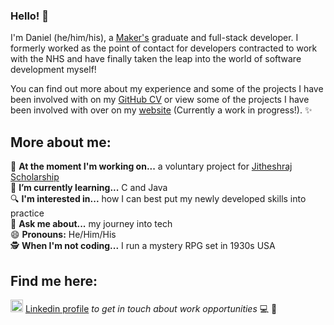 ### Hello! 👋

I'm Daniel (he/him/his), a [Maker's](https://makers.tech/) graduate and full-stack developer. I formerly worked as the point of contact for developers contracted to work with the NHS and have finally taken the leap into the world of software development myself! 

You can find out more about my experience and some of the projects I have been involved with on my [GitHub CV](https://github.com/Legal-Dan/CV) or view some of the projects I have been involved with over on my [website](https://upbeat-heisenberg-a2e291.netlify.app/) (Currently a work in progress!). ✨


## More about me: 

🔭  **At the moment I'm working on...** a voluntary project for [Jitheshraj Scholarship](https://www.jrscholarship.org/)   
🌱  **I’m currently learning...** C and Java  
🔍  **I'm interested in...** how I can best put my newly developed skills into practice  
💬  **Ask me about...** my journey into tech  
😄  **Pronouns:** He/Him/His  
:detective:  **When I'm not coding...** I run a mystery RPG set in 1930s USA  
 

## Find me here:

<img src="https://user-images.githubusercontent.com/84837127/141996502-89c83b46-ba11-4adb-b1a3-baa63d3d4daf.png" width="20" height="20"> [Linkedin profile](https://www.linkedin.com/in/daniel-clements-10878ba8/) *to get in touch about work opportunities* 💻 💼

